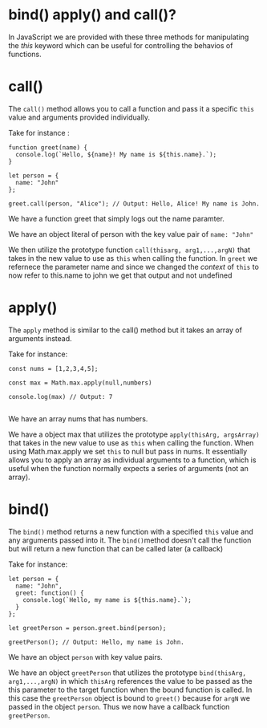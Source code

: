 # bind() apply() and call()?

In JavaScript we are provided with these three methods for manipulating the _this_ keyword which can be useful for controlling the behavios of functions.

# call()

The `call()` method allows you to call a function and pass it a specific `this` value and arguments provided individually.

Take for instance :

```
function greet(name) {
  console.log(`Hello, ${name}! My name is ${this.name}.`);
}

let person = {
  name: "John"
};

greet.call(person, "Alice"); // Output: Hello, Alice! My name is John.

```

We have a function greet that simply logs out the name paramter.

We have an object literal of person with the key value pair of `name: "John"`

We then utilize the prototype function `call(thisarg, arg1,...,argN)` that takes in the new value to use as `this` when calling the function. In `greet` we refernece the parameter name and since we changed the _context_ of `this` to now refer to this.name to john we get that output and not undefined

# apply()

The `apply` method is similar to the call() method but it takes an array of arguments instead.

Take for instance:

```
const nums = [1,2,3,4,5];

const max = Math.max.apply(null,numbers)

console.log(max) // Output: 7


```

We have an array nums that has numbers.

We have a object max that utilizes the prototype `apply(thisArg, argsArray)` that takes in the new value to use as `this` when calling the function. When using Math.max.apply we set `this` to null but pass in nums. It essentially allows you to apply an array as individual arguments to a function, which is useful when the function normally expects a series of arguments (not an array).

# bind()

The `bind()` method returns a new function with a specified `this` value and any arguments passed into it. The `bind()`method doesn't call the function but will return a new function that can be called later (a callback)

Take for instance:

```
let person = {
  name: "John",
  greet: function() {
    console.log(`Hello, my name is ${this.name}.`);
  }
};

let greetPerson = person.greet.bind(person);

greetPerson(); // Output: Hello, my name is John.
```

We have an object `person` with key value pairs.

We have an object `greetPerson` that utilizes the prototype `bind(thisArg, arg1,...,argN)` in which `thisArg` references the value to be passed as the this parameter to the target function when the bound function is called. In this case the `greetPerson` object is bound to `greet()` because for `argN` we passed in the object `person`. Thus we now have a callback function `greetPerson`.
